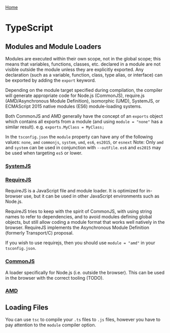 [Home](README.md)

# TypeScript

## Modules and Module Loaders
Modules are executed within their own scope, not in the global scope; this means that variables, functions, classes, etc. declared in a module are not visible outside the module unless they are explicitly exported.
Any declaration (such as a variable, function, class, type alias, or interface) can be exported by adding the `export` keyword.

Depending on the module target specified during compilation, the compiler will generate appropriate code for Node.js (CommonJS), require.js (AMD/Asynchronous Module Definition), isomorphic (UMD), SystemJS, or ECMAScript 2015 native modules (ES6) module-loading systems.

Both CommonJS and AMD generally have the concept of an `exports` object which contains all exports from a module (and using `module = "none"` has a similar result).
e.g. `exports.MyClass = MyClass;`

In the `tsconfig.json` the `module` property can have any of the following values: `none`, `amd` `commonjs`, `system`, `umd`, `es6`, `es2015`, or `esnext`
Note: Only `amd` and `system` can be used in conjunction with `--outFile`. `es6` and `es2015` may be used when targeting `es5` or lower.

### [SystemJS](https://github.com/systemjs/systemjs)

### [RequireJS](http://requirejs.org/)
RequireJS is a JavaScript file and module loader. It is optimized for in-browser use, but it can be used in other JavaScript environments such as Node.js.  

RequireJS tries to keep with the spirit of CommonJS, with using string names to refer to dependencies, and to avoid modules defining global objects, but still allow coding a module format that works well natively in the browser. RequireJS implements the Asynchronous Module Definition (formerly Transport/C) proposal.

If you wish to use requirejs, then you should use `module = "amd"` in your `tsconfig.json`.

### [CommonJS](http://www.commonjs.org/)
A loader specifically for Node.js (i.e. outside the browser). This can be used in the browser with the correct tooling (TODO).

### [AMD](https://github.com/amdjs/amdjs-api)

## Loading Files
You can use `tsc` to compile your `.ts` files to `.js` files, however you have to pay attention to the `module` compiler option.

